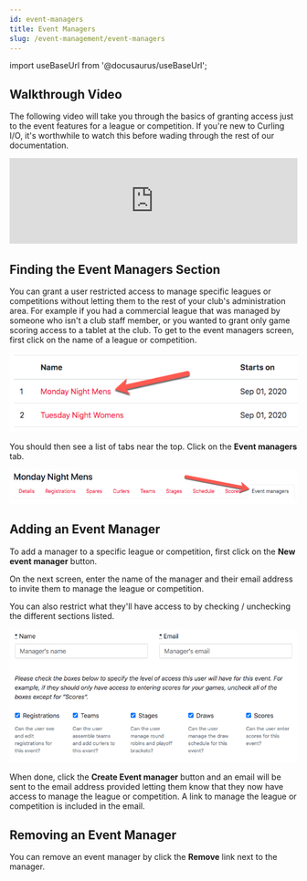 ```yaml
---
id: event-managers
title: Event Managers
slug: /event-management/event-managers
---
```

import useBaseUrl from '@docusaurus/useBaseUrl';

## Walkthrough Video

The following video will take you through the basics of granting access just to the event features for a league or competition.
If you're new to Curling I/O, it's worthwhile to watch this before wading through the rest of our documentation.

<div className="text--center videoWrapper">
  <iframe width="100%" src="https://www.youtube.com/embed/sjSN5mhLZVo?start=102" frameBorder="0" allow="accelerometer; autoplay; clipboard-write; encrypted-media; gyroscope; picture-in-picture" allowFullScreen></iframe>
</div>

## Finding the Event Managers Section

You can grant a user restricted access to manage specific leagues or competitions without letting them to the rest of your club's administration area.
For example if you had a commercial league that was managed by someone who isn't a club staff member, or you wanted to grant only game scoring access to a tablet at the club.
To get to the event managers screen, first click on the name of a league or competition.

![Events List](/img/docs/event-management/shared/events.png)

You should then see a list of tabs near the top.
Click on the **Event managers** tab.

![Event Managers Navigation](/img/docs/event-management/event-managers/navigation.png)

## Adding an Event Manager

To add a manager to a specific league or competition, first click on the **New event manager** button.

On the next screen, enter the name of the manager and their email address to invite them to manage the league or competition.

You can also restrict what they'll have access to by checking / unchecking the different sections listed.

![Add Event Manager](/img/docs/event-management/event-managers/add-event-manager.png)

When done, click the **Create Event manager** button and an email will be sent to the email address provided letting them know that they now have access to manage the league or competition.
A link to manage the league or competition is included in the email.

## Removing an Event Manager

You can remove an event manager by click the **Remove** link next to the manager.
